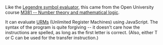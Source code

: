 Like the [Legendre symbol evaluator][legendre], this came from the Open
University course [M381 -- Number theory and mathematical logic][m381].

It can evaluate [URMs][urm] (Unlimited Register Machines) using
JavaScript. The syntax of the program is quite forgiving -- it doesn't
care how the instructions are spelled, as long as the first letter is
correct. (Also, either T or C can be used for the transfer instruction.)

[legendre]: https://github.com/smcgivern/legendre-symbol-evaluator
[m381]: http://www3.open.ac.uk/study/undergraduate/course/M381.htm
[urm]: http://planetmath.org/encyclopedia/UnlimitedRegisterMachine.html
